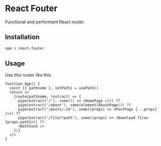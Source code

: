 React Fouter
==================

Functional and performant React router.

## Installation

```sh
npm i react-fouter
```

## Usage

Use this router like this.

```tsx
function App() {
  const [{ pathname }, setPath] = usePath()
  return <>
    {route(pathname, (extract) => {
      pipe(extract('/'), some(() => <HomePage />)) ??
      pipe(extract('/about'), some(element(AboutPage))) ??
      pipe(extract('/posts/:id'), some((props) => <PostPage {...props} />)) ??
      pipe(extract('/file/*path'), some((props) => <Download file={props.path}>)) ??
      <NotFound />
    })}
  </>
}
```
